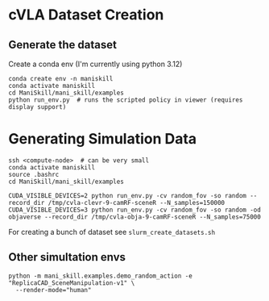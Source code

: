 # cVLA Dataset Creation



## Generate the dataset
Create a conda env (I'm currently using python 3.12)
```
conda create env -n maniskill
conda activate maniskill
cd ManiSkill/mani_skill/examples
python run_env.py  # runs the scripted policy in viewer (requires display support)
```


# Generating Simulation Data

```
ssh <compute-node>  # can be very small
conda activate maniskill
source .bashrc
cd ManiSkill/mani_skill/examples

CUDA_VISIBLE_DEVICES=2 python run_env.py -cv random_fov -so random --record_dir /tmp/cvla-clevr-9-camRF-sceneR --N_samples=150000
CUDA_VISIBLE_DEVICES=3 python run_env.py -cv random_fov -so random -od objaverse --record_dir /tmp/cvla-obja-9-camRF-sceneR --N_samples=75000
```

For creating a bunch of dataset see `slurm_create_datasets.sh`


## Other simultation envs
```
python -m mani_skill.examples.demo_random_action -e "ReplicaCAD_SceneManipulation-v1" \
  --render-mode="human"
```
